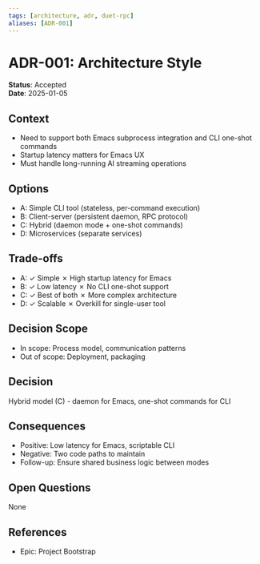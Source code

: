 ```yaml
---
tags: [architecture, adr, duet-rpc]
aliases: [ADR-001]
---
```


# ADR-001: Architecture Style

**Status**: Accepted  
**Date**: 2025-01-05

## Context
- Need to support both Emacs subprocess integration and CLI one-shot commands
- Startup latency matters for Emacs UX
- Must handle long-running AI streaming operations

## Options
- A: Simple CLI tool (stateless, per-command execution)
- B: Client-server (persistent daemon, RPC protocol)  
- C: Hybrid (daemon mode + one-shot commands)
- D: Microservices (separate services)

## Trade-offs
- A: ✓ Simple ✗ High startup latency for Emacs
- B: ✓ Low latency ✗ No CLI one-shot support
- C: ✓ Best of both ✗ More complex architecture
- D: ✓ Scalable ✗ Overkill for single-user tool

## Decision Scope
- In scope: Process model, communication patterns
- Out of scope: Deployment, packaging

## Decision
Hybrid model (C) - daemon for Emacs, one-shot commands for CLI

## Consequences
- Positive: Low latency for Emacs, scriptable CLI
- Negative: Two code paths to maintain
- Follow-up: Ensure shared business logic between modes

## Open Questions
None

## References
- Epic: Project Bootstrap

